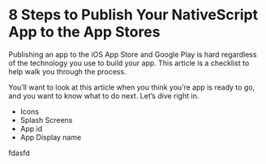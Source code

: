 # 8 Steps to Publish Your NativeScript App to the App Stores

Publishing an app to the iOS App Store and Google Play is hard regardless of the technology you use to build your app. This article is a checklist to help walk you through the process.

You’ll want to look at this article when you think you’re app is ready to go, and you want to know what to do next. Let’s dive right in.

- Icons
- Splash Screens
- App id
- App Display name

fdasfd